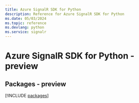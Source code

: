 ```yaml
---
title: Azure SignalR SDK for Python
description: Reference for Azure SignalR SDK for Python
ms.date: 05/03/2024
ms.topic: reference
ms.devlang: python
ms.service: signalr
---
```

# Azure SignalR SDK for Python - preview
## Packages - preview
[!INCLUDE [packages](signalr-index.md)]